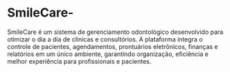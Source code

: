 # SmileCare-
SmileCare é um sistema de gerenciamento odontológico desenvolvido para otimizar o dia a dia de clínicas e consultórios. A plataforma integra o controle de pacientes, agendamentos, prontuários eletrônicos, finanças e relatórios em um único ambiente, garantindo organização, eficiência e melhor experiência para profissionais e pacientes.
